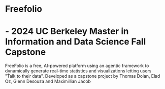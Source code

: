 # Freefolio
# - 2024 UC Berkeley Master in Information and Data Science Fall Capstone
FreeFolio is a free, AI-powered platform using an agentic framework to dynamically generate real-time statistics and visualizations letting users "Talk to their data". Developed as a capstone project by Thomas Dolan, Elad Oz, Glenn Desouza and Maximillian Jacob 
